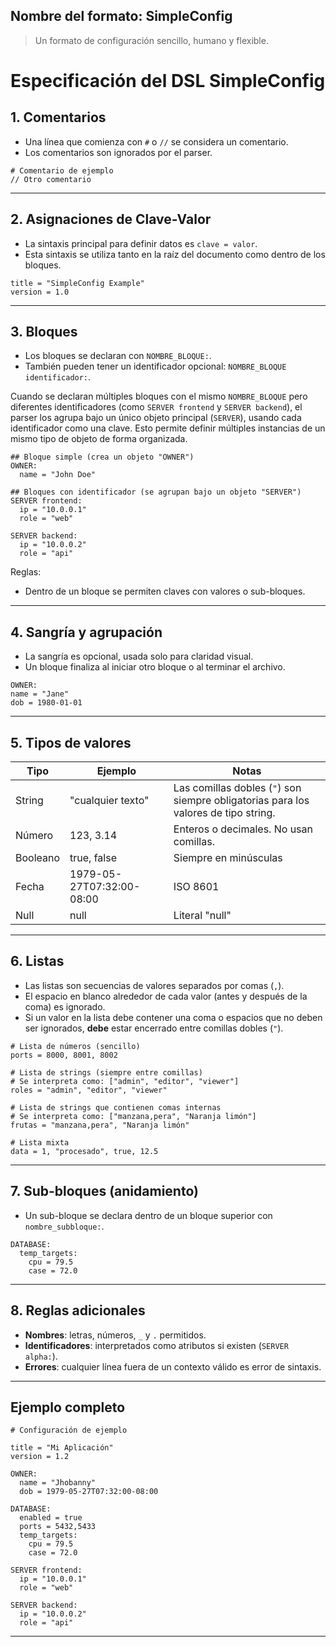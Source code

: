 ## Nombre del formato: **SimpleConfig**

> Un formato de configuración sencillo, humano y flexible.

# Especificación del DSL SimpleConfig

## 1. Comentarios
- Una línea que comienza con `#` o `//` se considera un comentario.
- Los comentarios son ignorados por el parser.

```plaintext
# Comentario de ejemplo
// Otro comentario
```

---

## 2. Asignaciones de Clave-Valor
- La sintaxis principal para definir datos es `clave = valor`.
- Esta sintaxis se utiliza tanto en la raíz del documento como dentro de los bloques.

```plaintext
title = "SimpleConfig Example"
version = 1.0
```

---

## 3. Bloques
- Los bloques se declaran con `NOMBRE_BLOQUE:`.
- También pueden tener un identificador opcional: `NOMBRE_BLOQUE identificador:`.

Cuando se declaran múltiples bloques con el mismo `NOMBRE_BLOQUE` pero diferentes identificadores (como `SERVER frontend` y `SERVER backend`), el parser los agrupa bajo un único objeto principal (`SERVER`), usando cada identificador como una clave. Esto permite definir múltiples instancias de un mismo tipo de objeto de forma organizada.

```plaintext
## Bloque simple (crea un objeto "OWNER")
OWNER:
  name = "John Doe"

## Bloques con identificador (se agrupan bajo un objeto "SERVER")
SERVER frontend:
  ip = "10.0.0.1"
  role = "web"

SERVER backend:
  ip = "10.0.0.2"
  role = "api"
```

Reglas:
- Dentro de un bloque se permiten claves con valores o sub-bloques.

---

## 4. Sangría y agrupación
- La sangría es opcional, usada solo para claridad visual.
- Un bloque finaliza al iniciar otro bloque o al terminar el archivo.

```plaintext
OWNER:
name = "Jane"
dob = 1980-01-01
```

---

## 5. Tipos de valores

| Tipo     | Ejemplo                               | Notas                                     |
|----------|---------------------------------------|------------------------------------------|
| String   | "cualquier texto"                     | Las comillas dobles (`"`) son siempre obligatorias para los valores de tipo string. |
| Número   | 123, 3.14                             | Enteros o decimales. No usan comillas.   |
| Booleano | true, false                           | Siempre en minúsculas                   |
| Fecha    | 1979-05-27T07:32:00-08:00             | ISO 8601                                  |
| Null     | null                                  | Literal "null"                           |

---

## 6. Listas
- Las listas son secuencias de valores separados por comas (`,`).
- El espacio en blanco alrededor de cada valor (antes y después de la coma) es ignorado.
- Si un valor en la lista debe contener una coma o espacios que no deben ser ignorados, **debe** estar encerrado entre comillas dobles (`"`).

```plaintext
# Lista de números (sencillo)
ports = 8000, 8001, 8002

# Lista de strings (siempre entre comillas)
# Se interpreta como: ["admin", "editor", "viewer"]
roles = "admin", "editor", "viewer"

# Lista de strings que contienen comas internas
# Se interpreta como: ["manzana,pera", "Naranja limón"]
frutas = "manzana,pera", "Naranja limón"

# Lista mixta
data = 1, "procesado", true, 12.5
```

---

## 7. Sub-bloques (anidamiento)
- Un sub-bloque se declara dentro de un bloque superior con `nombre_subbloque:`.

```plaintext
DATABASE:
  temp_targets:
    cpu = 79.5
    case = 72.0
```

---

## 8. Reglas adicionales
- **Nombres**: letras, números, `_` y `.` permitidos.
- **Identificadores**: interpretados como atributos si existen (`SERVER alpha:`).
- **Errores**: cualquier línea fuera de un contexto válido es error de sintaxis.

---

## Ejemplo completo

```plaintext
# Configuración de ejemplo

title = "Mi Aplicación"
version = 1.2

OWNER:
  name = "Jhobanny"
  dob = 1979-05-27T07:32:00-08:00

DATABASE:
  enabled = true
  ports = 5432,5433
  temp_targets:
    cpu = 79.5
    case = 72.0

SERVER frontend:
  ip = "10.0.0.1"
  role = "web"

SERVER backend:
  ip = "10.0.0.2"
  role = "api"
```

---
